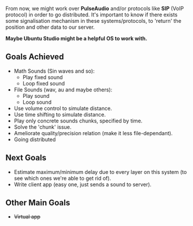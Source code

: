 From now, we might work over **PulseAudio** and/or protocols like **SIP** (VoIP protocol) in order to go distributed.
It's important to know if there exists some signalisation mechanism in these systems/protocols, to 'return' the position and other data to our server.

**Maybe Ubuntu Studio might be a helpful OS to work with.**

## Goals Achieved ##

  * Math Sounds (Sin waves and so):
    * Play fixed sound
    * Loop fixed sound
  * File Sounds (wav, au and maybe others):
    * Play sound
    * Loop sound
  * Use volume control to simulate distance.
  * Use time shifting to simulate distance.
  * Play only concrete sounds chunks, specified by time.
  * Solve the 'chunk' issue.
  * Ameliorate quality/precision relation (make it less file-dependant).
  * Going distributed

## Next Goals ##

  * Estimate maximum/minimum delay due to every layer on this system (to see which ones we're able to get rid of).
  * Write client app (easy one, just sends a sound to server).

## Other Main Goals ##

  * ~~Virtual app~~